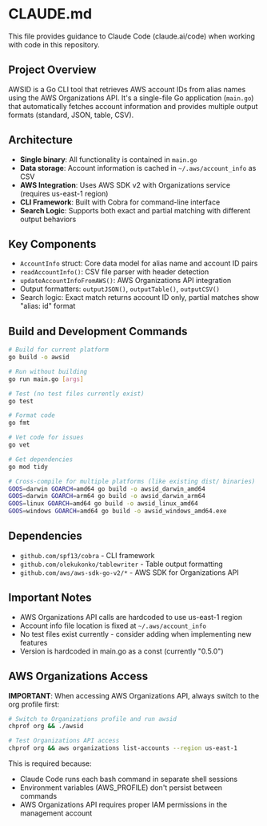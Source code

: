 # CLAUDE.md

This file provides guidance to Claude Code (claude.ai/code) when working with code in this repository.

## Project Overview

AWSID is a Go CLI tool that retrieves AWS account IDs from alias names using the AWS Organizations API. It's a single-file Go application (`main.go`) that automatically fetches account information and provides multiple output formats (standard, JSON, table, CSV).

## Architecture

- **Single binary**: All functionality is contained in `main.go`
- **Data storage**: Account information is cached in `~/.aws/account_info` as CSV
- **AWS Integration**: Uses AWS SDK v2 with Organizations service (requires us-east-1 region)
- **CLI Framework**: Built with Cobra for command-line interface
- **Search Logic**: Supports both exact and partial matching with different output behaviors

## Key Components

- `AccountInfo` struct: Core data model for alias name and account ID pairs
- `readAccountInfo()`: CSV file parser with header detection
- `updateAccountInfoFromAWS()`: AWS Organizations API integration
- Output formatters: `outputJSON()`, `outputTable()`, `outputCSV()`
- Search logic: Exact match returns account ID only, partial matches show "alias: id" format

## Build and Development Commands

```bash
# Build for current platform
go build -o awsid

# Run without building
go run main.go [args]

# Test (no test files currently exist)
go test

# Format code
go fmt

# Vet code for issues
go vet

# Get dependencies
go mod tidy

# Cross-compile for multiple platforms (like existing dist/ binaries)
GOOS=darwin GOARCH=amd64 go build -o awsid_darwin_amd64
GOOS=darwin GOARCH=arm64 go build -o awsid_darwin_arm64
GOOS=linux GOARCH=amd64 go build -o awsid_linux_amd64
GOOS=windows GOARCH=amd64 go build -o awsid_windows_amd64.exe
```

## Dependencies

- `github.com/spf13/cobra` - CLI framework
- `github.com/olekukonko/tablewriter` - Table output formatting
- `github.com/aws/aws-sdk-go-v2/*` - AWS SDK for Organizations API

## Important Notes

- AWS Organizations API calls are hardcoded to use us-east-1 region
- Account info file location is fixed at `~/.aws/account_info`
- No test files exist currently - consider adding when implementing new features
- Version is hardcoded in main.go as a const (currently "0.5.0")

## AWS Organizations Access

**IMPORTANT**: When accessing AWS Organizations API, always switch to the org profile first:

```bash
# Switch to Organizations profile and run awsid
chprof org && ./awsid

# Test Organizations API access
chprof org && aws organizations list-accounts --region us-east-1
```

This is required because:
- Claude Code runs each bash command in separate shell sessions
- Environment variables (AWS_PROFILE) don't persist between commands
- AWS Organizations API requires proper IAM permissions in the management account